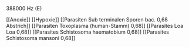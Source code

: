 388000 Hz (E)

[[Anoxie]]
[[Hypoxie]]
[[Parasiten Sub terminalen Sporen bac. 0,68 Abstrich]]
[[Parasiten Toxoplasma (human-Stamm) 0,68]]
[[Parasites Loa Loa 0,68]]
[[Parasites Schistosoma haematobium 0,68]]
[[Parasites Schistosoma mansoni 0,68]]